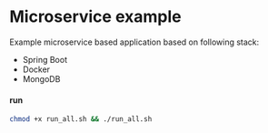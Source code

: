 # Microservice example

Example microservice based application based on following stack:
* Spring Boot
* Docker
* MongoDB

#### run
```bash
chmod +x run_all.sh && ./run_all.sh
```